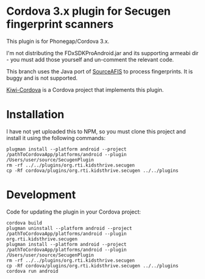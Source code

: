 # Cordova 3.x plugin for Secugen fingerprint scanners

This plugin is for Phonegap/Cordova 3.x.

I'm not distributing the FDxSDKProAndroid.jar and its supporting armeabi dir - you must add those yourself and un-comment the relevant code.

This branch uses the Java port of [SourceAFIS](http://www.sourceafis.org/blog/) to process fingerprints. It is buggy and is not supported.

[Kiwi-Cordova](https://github.com/chrisekelley/kiwi-cordova) is a Cordova project that implements this plugin.

# Installation

I have not yet uploaded this to NPM, so you must clone this project and install it using the following commands:

    plugman install --platform android --project /pathToCordovaApp/platforms/android --plugin /Users/user/source/SecugenPlugin  
    rm -rf ../../plugins/org.rti.kidsthrive.secugen
    cp -Rf cordova/plugins/org.rti.kidsthrive.secugen ../../plugins    

# Development

Code for updating the plugin in your Cordova project:

    cordova build  
    plugman uninstall --platform android --project /pathToCordovaApp/platforms/android --plugin org.rti.kidsthrive.secugen   
    plugman install --platform android --project /pathToCordovaApp/platforms/android --plugin /Users/user/source/SecugenPlugin  
    rm -rf ../../plugins/org.rti.kidsthrive.secugen
    cp -Rf cordova/plugins/org.rti.kidsthrive.secugen ../../plugins
    cordova run android
